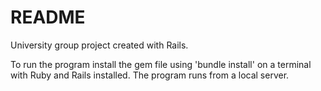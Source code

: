 # README

University group project created with Rails.

To run the program install the gem file using 'bundle install' on a terminal with Ruby and Rails installed. The program runs from a local server.

